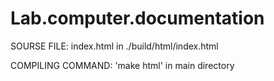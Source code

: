 # Lab.computer.documentation

SOURSE FILE: index.html in ./build/html/index.html

COMPILING COMMAND: 'make html' in main directory
